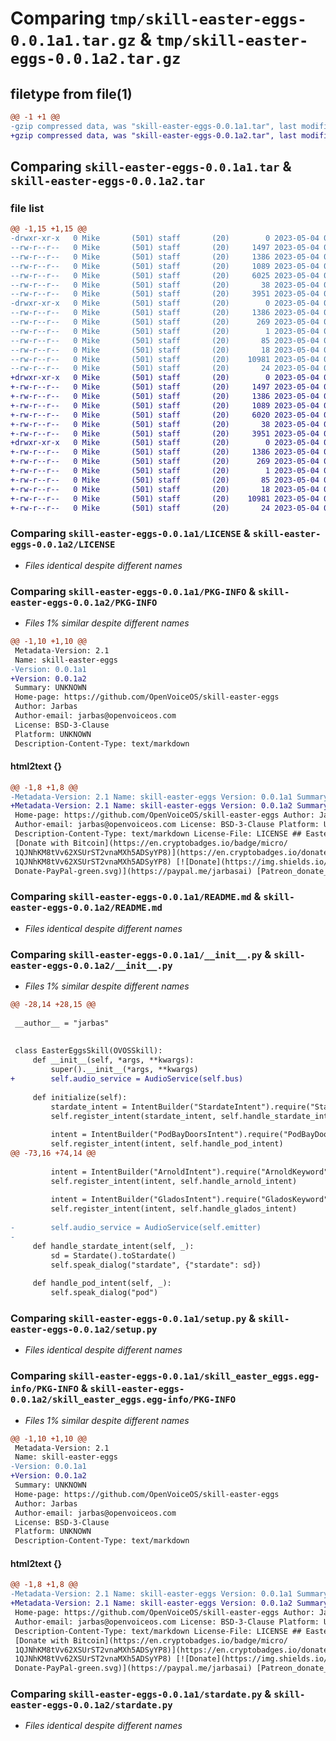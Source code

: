 # Comparing `tmp/skill-easter-eggs-0.0.1a1.tar.gz` & `tmp/skill-easter-eggs-0.0.1a2.tar.gz`

## filetype from file(1)

```diff
@@ -1 +1 @@
-gzip compressed data, was "skill-easter-eggs-0.0.1a1.tar", last modified: Thu May  4 04:05:24 2023, max compression
+gzip compressed data, was "skill-easter-eggs-0.0.1a2.tar", last modified: Thu May  4 04:22:02 2023, max compression
```

## Comparing `skill-easter-eggs-0.0.1a1.tar` & `skill-easter-eggs-0.0.1a2.tar`

### file list

```diff
@@ -1,15 +1,15 @@
-drwxr-xr-x   0 Mike       (501) staff       (20)        0 2023-05-04 04:05:24.204865 skill-easter-eggs-0.0.1a1/
--rw-r--r--   0 Mike       (501) staff       (20)     1497 2023-05-04 03:00:00.000000 skill-easter-eggs-0.0.1a1/LICENSE
--rw-r--r--   0 Mike       (501) staff       (20)     1386 2023-05-04 04:05:24.204706 skill-easter-eggs-0.0.1a1/PKG-INFO
--rw-r--r--   0 Mike       (501) staff       (20)     1089 2023-05-04 02:48:31.000000 skill-easter-eggs-0.0.1a1/README.md
--rw-r--r--   0 Mike       (501) staff       (20)     6025 2023-05-04 04:05:00.000000 skill-easter-eggs-0.0.1a1/__init__.py
--rw-r--r--   0 Mike       (501) staff       (20)       38 2023-05-04 04:05:24.204924 skill-easter-eggs-0.0.1a1/setup.cfg
--rw-r--r--   0 Mike       (501) staff       (20)     3951 2023-05-04 04:03:16.000000 skill-easter-eggs-0.0.1a1/setup.py
-drwxr-xr-x   0 Mike       (501) staff       (20)        0 2023-05-04 04:05:24.204496 skill-easter-eggs-0.0.1a1/skill_easter_eggs.egg-info/
--rw-r--r--   0 Mike       (501) staff       (20)     1386 2023-05-04 04:05:24.000000 skill-easter-eggs-0.0.1a1/skill_easter_eggs.egg-info/PKG-INFO
--rw-r--r--   0 Mike       (501) staff       (20)      269 2023-05-04 04:05:24.000000 skill-easter-eggs-0.0.1a1/skill_easter_eggs.egg-info/SOURCES.txt
--rw-r--r--   0 Mike       (501) staff       (20)        1 2023-05-04 04:05:24.000000 skill-easter-eggs-0.0.1a1/skill_easter_eggs.egg-info/dependency_links.txt
--rw-r--r--   0 Mike       (501) staff       (20)       85 2023-05-04 04:05:24.000000 skill-easter-eggs-0.0.1a1/skill_easter_eggs.egg-info/entry_points.txt
--rw-r--r--   0 Mike       (501) staff       (20)       18 2023-05-04 04:05:24.000000 skill-easter-eggs-0.0.1a1/skill_easter_eggs.egg-info/top_level.txt
--rw-r--r--   0 Mike       (501) staff       (20)    10981 2023-05-04 03:42:39.000000 skill-easter-eggs-0.0.1a1/stardate.py
--rw-r--r--   0 Mike       (501) staff       (20)       24 2023-05-04 04:03:07.000000 skill-easter-eggs-0.0.1a1/version.py
+drwxr-xr-x   0 Mike       (501) staff       (20)        0 2023-05-04 04:22:02.624678 skill-easter-eggs-0.0.1a2/
+-rw-r--r--   0 Mike       (501) staff       (20)     1497 2023-05-04 03:00:00.000000 skill-easter-eggs-0.0.1a2/LICENSE
+-rw-r--r--   0 Mike       (501) staff       (20)     1386 2023-05-04 04:22:02.624519 skill-easter-eggs-0.0.1a2/PKG-INFO
+-rw-r--r--   0 Mike       (501) staff       (20)     1089 2023-05-04 02:48:31.000000 skill-easter-eggs-0.0.1a2/README.md
+-rw-r--r--   0 Mike       (501) staff       (20)     6020 2023-05-04 04:21:22.000000 skill-easter-eggs-0.0.1a2/__init__.py
+-rw-r--r--   0 Mike       (501) staff       (20)       38 2023-05-04 04:22:02.624745 skill-easter-eggs-0.0.1a2/setup.cfg
+-rw-r--r--   0 Mike       (501) staff       (20)     3951 2023-05-04 04:03:16.000000 skill-easter-eggs-0.0.1a2/setup.py
+drwxr-xr-x   0 Mike       (501) staff       (20)        0 2023-05-04 04:22:02.624122 skill-easter-eggs-0.0.1a2/skill_easter_eggs.egg-info/
+-rw-r--r--   0 Mike       (501) staff       (20)     1386 2023-05-04 04:22:02.000000 skill-easter-eggs-0.0.1a2/skill_easter_eggs.egg-info/PKG-INFO
+-rw-r--r--   0 Mike       (501) staff       (20)      269 2023-05-04 04:22:02.000000 skill-easter-eggs-0.0.1a2/skill_easter_eggs.egg-info/SOURCES.txt
+-rw-r--r--   0 Mike       (501) staff       (20)        1 2023-05-04 04:22:02.000000 skill-easter-eggs-0.0.1a2/skill_easter_eggs.egg-info/dependency_links.txt
+-rw-r--r--   0 Mike       (501) staff       (20)       85 2023-05-04 04:22:02.000000 skill-easter-eggs-0.0.1a2/skill_easter_eggs.egg-info/entry_points.txt
+-rw-r--r--   0 Mike       (501) staff       (20)       18 2023-05-04 04:22:02.000000 skill-easter-eggs-0.0.1a2/skill_easter_eggs.egg-info/top_level.txt
+-rw-r--r--   0 Mike       (501) staff       (20)    10981 2023-05-04 03:42:39.000000 skill-easter-eggs-0.0.1a2/stardate.py
+-rw-r--r--   0 Mike       (501) staff       (20)       24 2023-05-04 04:21:57.000000 skill-easter-eggs-0.0.1a2/version.py
```

### Comparing `skill-easter-eggs-0.0.1a1/LICENSE` & `skill-easter-eggs-0.0.1a2/LICENSE`

 * *Files identical despite different names*

### Comparing `skill-easter-eggs-0.0.1a1/PKG-INFO` & `skill-easter-eggs-0.0.1a2/PKG-INFO`

 * *Files 1% similar despite different names*

```diff
@@ -1,10 +1,10 @@
 Metadata-Version: 2.1
 Name: skill-easter-eggs
-Version: 0.0.1a1
+Version: 0.0.1a2
 Summary: UNKNOWN
 Home-page: https://github.com/OpenVoiceOS/skill-easter-eggs
 Author: Jarbas
 Author-email: jarbas@openvoiceos.com
 License: BSD-3-Clause
 Platform: UNKNOWN
 Description-Content-Type: text/markdown
```

#### html2text {}

```diff
@@ -1,8 +1,8 @@
-Metadata-Version: 2.1 Name: skill-easter-eggs Version: 0.0.1a1 Summary: UNKNOWN
+Metadata-Version: 2.1 Name: skill-easter-eggs Version: 0.0.1a2 Summary: UNKNOWN
 Home-page: https://github.com/OpenVoiceOS/skill-easter-eggs Author: Jarbas
 Author-email: jarbas@openvoiceos.com License: BSD-3-Clause Platform: UNKNOWN
 Description-Content-Type: text/markdown License-File: LICENSE ## Easter Eggs [!
 [Donate with Bitcoin](https://en.cryptobadges.io/badge/micro/
 1QJNhKM8tVv62XSUrST2vnaMXh5ADSyYP8)](https://en.cryptobadges.io/donate/
 1QJNhKM8tVv62XSUrST2vnaMXh5ADSyYP8) [![Donate](https://img.shields.io/badge/
 Donate-PayPal-green.svg)](https://paypal.me/jarbasai) [Patreon_donate_button]
```

### Comparing `skill-easter-eggs-0.0.1a1/README.md` & `skill-easter-eggs-0.0.1a2/README.md`

 * *Files identical despite different names*

### Comparing `skill-easter-eggs-0.0.1a1/__init__.py` & `skill-easter-eggs-0.0.1a2/__init__.py`

 * *Files 1% similar despite different names*

```diff
@@ -28,14 +28,15 @@
 
 __author__ = "jarbas"
 
 
 class EasterEggsSkill(OVOSSkill):
     def __init__(self, *args, **kwargs):
         super().__init__(*args, **kwargs)
+        self.audio_service = AudioService(self.bus)
 
     def initialize(self):
         stardate_intent = IntentBuilder("StardateIntent").require("StardateKeyword").build()
         self.register_intent(stardate_intent, self.handle_stardate_intent)
 
         intent = IntentBuilder("PodBayDoorsIntent").require("PodBayDoorsKeyword").build()
         self.register_intent(intent, self.handle_pod_intent)
@@ -73,16 +74,14 @@
 
         intent = IntentBuilder("ArnoldIntent").require("ArnoldKeyword").build()
         self.register_intent(intent, self.handle_arnold_intent)
 
         intent = IntentBuilder("GladosIntent").require("GladosKeyword").build()
         self.register_intent(intent, self.handle_glados_intent)
 
-        self.audio_service = AudioService(self.emitter)
-
     def handle_stardate_intent(self, _):
         sd = Stardate().toStardate()
         self.speak_dialog("stardate", {"stardate": sd})
 
     def handle_pod_intent(self, _):
         self.speak_dialog("pod")
```

### Comparing `skill-easter-eggs-0.0.1a1/setup.py` & `skill-easter-eggs-0.0.1a2/setup.py`

 * *Files identical despite different names*

### Comparing `skill-easter-eggs-0.0.1a1/skill_easter_eggs.egg-info/PKG-INFO` & `skill-easter-eggs-0.0.1a2/skill_easter_eggs.egg-info/PKG-INFO`

 * *Files 1% similar despite different names*

```diff
@@ -1,10 +1,10 @@
 Metadata-Version: 2.1
 Name: skill-easter-eggs
-Version: 0.0.1a1
+Version: 0.0.1a2
 Summary: UNKNOWN
 Home-page: https://github.com/OpenVoiceOS/skill-easter-eggs
 Author: Jarbas
 Author-email: jarbas@openvoiceos.com
 License: BSD-3-Clause
 Platform: UNKNOWN
 Description-Content-Type: text/markdown
```

#### html2text {}

```diff
@@ -1,8 +1,8 @@
-Metadata-Version: 2.1 Name: skill-easter-eggs Version: 0.0.1a1 Summary: UNKNOWN
+Metadata-Version: 2.1 Name: skill-easter-eggs Version: 0.0.1a2 Summary: UNKNOWN
 Home-page: https://github.com/OpenVoiceOS/skill-easter-eggs Author: Jarbas
 Author-email: jarbas@openvoiceos.com License: BSD-3-Clause Platform: UNKNOWN
 Description-Content-Type: text/markdown License-File: LICENSE ## Easter Eggs [!
 [Donate with Bitcoin](https://en.cryptobadges.io/badge/micro/
 1QJNhKM8tVv62XSUrST2vnaMXh5ADSyYP8)](https://en.cryptobadges.io/donate/
 1QJNhKM8tVv62XSUrST2vnaMXh5ADSyYP8) [![Donate](https://img.shields.io/badge/
 Donate-PayPal-green.svg)](https://paypal.me/jarbasai) [Patreon_donate_button]
```

### Comparing `skill-easter-eggs-0.0.1a1/stardate.py` & `skill-easter-eggs-0.0.1a2/stardate.py`

 * *Files identical despite different names*

